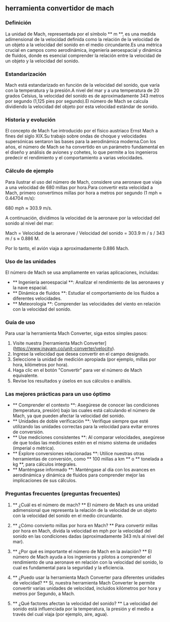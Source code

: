 ## herramienta convertidor de mach

### Definición
La unidad de Mach, representada por el símbolo ** m **, es una medida adimensional de la velocidad definida como la relación de la velocidad de un objeto a la velocidad del sonido en el medio circundante.Es una métrica crucial en campos como aerodinámica, ingeniería aeroespacial y dinámica de fluidos, donde es esencial comprender la relación entre la velocidad de un objeto y la velocidad del sonido.

### Estandarización
Mach está estandarizado en función de la velocidad del sonido, que varía con la temperatura y la presión.A nivel del mar y a una temperatura de 20 grados Celsius, la velocidad del sonido es de aproximadamente 343 metros por segundo (1,125 pies por segundo).El número de Mach se calcula dividiendo la velocidad del objeto por esta velocidad estándar de sonido.

### Historia y evolución
El concepto de Mach fue introducido por el físico austriaco Ernst Mach a fines del siglo XIX.Su trabajo sobre ondas de choque y velocidades supersónicas sentaron las bases para la aerodinámica moderna.Con los años, el número de Mach se ha convertido en un parámetro fundamental en el diseño y análisis de aviones y cohetes, lo que permite a los ingenieros predecir el rendimiento y el comportamiento a varias velocidades.

### Cálculo de ejemplo
Para ilustrar el uso del número de Mach, considere una aeronave que viaja a una velocidad de 680 millas por hora.Para convertir esta velocidad a Mach, primero convertimos millas por hora a metros por segundo (1 mph ≈ 0.44704 m/s):

680 mph ≈ 303.9 m/s.

A continuación, dividimos la velocidad de la aeronave por la velocidad del sonido al nivel del mar:

Mach = Velocidad de la aeronave / Velocidad del sonido = 303.9 m / s / 343 m / s ≈ 0.886 M.

Por lo tanto, el avión viaja a aproximadamente 0.886 Mach.

### Uso de las unidades
El número de Mach se usa ampliamente en varias aplicaciones, incluidas:
- ** Ingeniería aeroespacial **: Analizar el rendimiento de las aeronaves y la nave espacial.
- ** Dinámica de fluidos **: Estudiar el comportamiento de los fluidos a diferentes velocidades.
- ** Meteorología **: Comprender las velocidades del viento en relación con la velocidad del sonido.

### Guía de uso
Para usar la herramienta Mach Converter, siga estos simples pasos:
1. Visite nuestra [herramienta Mach Converter] (https://www.inayam.co/unit-converter/velocity).
2. Ingrese la velocidad que desea convertir en el campo designado.
3. Seleccione la unidad de medición apropiada (por ejemplo, millas por hora, kilómetros por hora).
4. Haga clic en el botón "Convertir" para ver el número de Mach equivalente.
5. Revise los resultados y úselos en sus cálculos o análisis.

### Las mejores prácticas para un uso óptimo
- ** Comprender el contexto **: Asegúrese de conocer las condiciones (temperatura, presión) bajo las cuales está calculando el número de Mach, ya que pueden afectar la velocidad del sonido.
- ** Unidades de doble verificación **: Verifique siempre que esté utilizando las unidades correctas para la velocidad para evitar errores de conversión.
- ** Use mediciones consistentes **: Al comparar velocidades, asegúrese de que todas las mediciones estén en el mismo sistema de unidades (imperial o métrica).
- ** Explore conversiones relacionadas **: Utilice nuestras otras herramientas de conversión, como ** 100 millas a km ** o ** tonelada a kg **, para cálculos integrales.
- ** Manténgase informado **: Manténgase al día con los avances en aerodinámica y dinámica de fluidos para comprender mejor las implicaciones de sus cálculos.

### Preguntas frecuentes (preguntas frecuentes)

1. ** ¿Cuál es el número de mach? **
El número de Mach es una unidad adimensional que representa la relación de la velocidad de un objeto con la velocidad del sonido en el medio circundante.

2. ** ¿Cómo convierto millas por hora en Mach? **
Para convertir millas por hora en Mach, divida la velocidad en mph por la velocidad del sonido en las condiciones dadas (aproximadamente 343 m/s al nivel del mar).

3. ** ¿Por qué es importante el número de Mach en la aviación? **
El número de Mach ayuda a los ingenieros y pilotos a comprender el rendimiento de una aeronave en relación con la velocidad del sonido, lo cual es fundamental para la seguridad y la eficiencia.

4. ** ¿Puedo usar la herramienta Mach Converter para diferentes unidades de velocidad? **
Sí, nuestra herramienta Mach Converter le permite convertir varias unidades de velocidad, incluidos kilómetros por hora y metros por Segundo, a Mach.

5. ** ¿Qué factores afectan la velocidad del sonido? **
La velocidad del sonido está influenciada por la temperatura, la presión y el medio a través del cual viaja (por ejemplo, aire, agua).